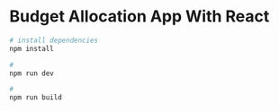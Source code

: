 # Budget Allocation App With React

```bash
# install dependencies
npm install

#
npm run dev

#
npm run build
```
